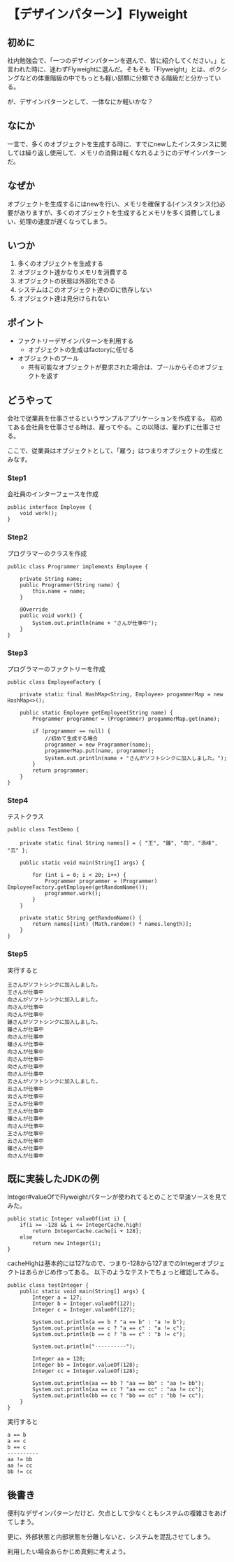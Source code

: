 ﻿# 【デザインパターン】Flyweight

## 初めに　
社内勉強会で、「一つのデザインパターンを選んで、皆に紹介してください。」と言われた時に、迷わずFlyweightに選んだ。そもそも「Flyweight」とは、ボクシングなどの体重階級の中でもっとも軽い部類に分類できる階級だと分かっている。  

が、デザインパターンとして、一体なにか軽いかな？

## なにか
一言で、多くのオブジェクトを生成する時に、すでにnewしたインスタンスに関しては繰り返し使用して、メモリの消費は軽くなれるようにのデザインパターンだ。

## なぜか
オブジェクトを生成するにはnewを行い、メモリを確保する(インスタンス化)必要がありますが、多くのオブジェクトを生成するとメモリを多く消費してしまい、処理の速度が遅くなってしまう。

## いつか
1. 多くのオブジェクトを生成する
1. オブジェクト達かなりメモリを消費する
1. オブジェクトの状態は外部化できる
1. システムはこのオブジェクト達のIDに依存しない
1. オブジェクト達は見分けられない

## ポイント
- ファクトリーデザインパターンを利用する
    - オブジェクトの生成はfactoryに任せる
- オブジェクトのプール
    - 共有可能なオブジェクトが要求された場合は、プールからそのオブジェクトを返す

## どうやって

会社で従業員を仕事させるというサンプルアプリケーションを作成する。
初めてある会社員を仕事させる時は、雇ってやる。この以降は、雇わずに仕事させる。

ここで、従業員はオブジェクトとして、「雇う」はつまりオブジェクトの生成とみなす。

### Step1

会社員のインターフェースを作成

~~~
public interface Employee {
	void work();
}
~~~

### Step2

プログラマーのクラスを作成

~~~
public class Programmer implements Employee {
	
    private String name;
	public Programmer(String name) {
		this.name = name;
	}

	@Override
	public void work() {
		System.out.println(name + "さんが仕事中");
	}
}
~~~
### Step3

プログラマーのファクトリーを作成

~~~
public class EmployeeFactory {

	private static final HashMap<String, Employee> progammerMap = new HashMap<>();

	public static Employee getEmployee(String name) {
		Programmer programmer = (Programmer) progammerMap.get(name);

		if (programmer == null) {
            //初めて生成する場合
			programmer = new Programmer(name);
			progammerMap.put(name, programmer);
			System.out.println(name + "さんがソフトシンクに加入しました。");
		}
		return programmer;
	}
}
~~~
### Step4

テストクラス

~~~
public class TestDemo {

	private static final String names[] = { "王", "鍾", "向", "添峰", "云" };

	public static void main(String[] args) {

		for (int i = 0; i < 20; i++) {
			Programmer programmer = (Programmer) EmployeeFactory.getEmployee(getRandomName());
			programmer.work();
		}
	}

	private static String getRandomName() {
		return names[(int) (Math.random() * names.length)];
	}
}
~~~

### Step5

実行すると

~~~
王さんがソフトシンクに加入しました。
王さんが仕事中
向さんがソフトシンクに加入しました。
向さんが仕事中
向さんが仕事中
鍾さんがソフトシンクに加入しました。
鍾さんが仕事中
向さんが仕事中
鍾さんが仕事中
向さんが仕事中
向さんが仕事中
向さんが仕事中
向さんが仕事中
云さんがソフトシンクに加入しました。
云さんが仕事中
云さんが仕事中
王さんが仕事中
王さんが仕事中
鍾さんが仕事中
向さんが仕事中
王さんが仕事中
云さんが仕事中
鍾さんが仕事中
向さんが仕事中
~~~
## 既に実装したJDKの例

Integer#valueOfでFlyweightパターンが使われてるとのことで早速ソースを見てみた。
~~~
public static Integer valueOf(int i) {
    if(i >= -128 && i <= IntegerCache.high)
        return IntegerCache.cache[i + 128];
    else
        return new Integer(i);
}
~~~

cacheHighは基本的には127なので、つまり-128から127までのIntegerオブジェクトはあらかじめ作ってある。
以下のようなテストでちょっと確認してみる。
~~~
public class testInteger {
	public static void main(String[] args) {
		Integer a = 127;
		Integer b = Integer.valueOf(127);
		Integer c = Integer.valueOf(127);

		System.out.println(a == b ? "a == b" : "a != b");
		System.out.println(a == c ? "a == c" : "a != c");
		System.out.println(b == c ? "b == c" : "b != c");

		System.out.println("----------");

		Integer aa = 128;
		Integer bb = Integer.valueOf(128);
		Integer cc = Integer.valueOf(128);

		System.out.println(aa == bb ? "aa == bb" : "aa != bb");
		System.out.println(aa == cc ? "aa == cc" : "aa != cc");
		System.out.println(bb == cc ? "bb == cc" : "bb != cc");
	}
}
~~~

実行すると
~~~
a == b
a == c
b == c
----------
aa != bb
aa != cc
bb != cc
~~~

## 後書き
便利なデザインパターンだけど、欠点として少なくともシステムの複雑さをあげてしまう。

更に、外部状態と内部状態を分離しないと、システムを混乱させてしまう。


利用したい場合あらかじめ真剣に考えよう。
